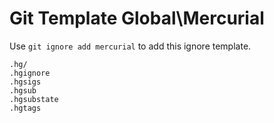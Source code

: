 Git Template Global\Mercurial
===

Use `git ignore add mercurial` to add this ignore template.

```
.hg/
.hgignore
.hgsigs
.hgsub
.hgsubstate
.hgtags
```
